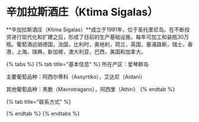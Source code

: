 # 辛加拉斯酒庄（Ktima Sigalas）

**辛加拉斯酒庄（Ktima Sigalas）**成立于1991年，位于圣托里尼岛。在不断投资进行现代化和扩建之后，形成了目前的生产基础设施，每年可加工和装瓶30万瓶。葡萄酒远销德国，法国，比利时，奥地利，荷兰，英国，塞浦路斯，瑞士，香港，上海，瑞典，新加坡，澳大利亚，巴西，美国和加拿大。

{% tabs %}
{% tab title="基本信息" %}
所在产区：爱琴群岛

主要葡萄品种：阿西尔蒂科（Assyrtiko），艾达尼（Aidani）

其他葡萄品种：黑脆（Mavrotragano），阿西里（Athiri）
{% endtab %}

{% tab title="联系方式" %}

{% endtab %}
{% endtabs %}



